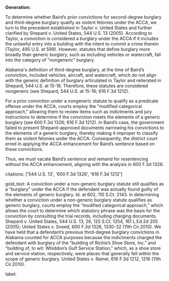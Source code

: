 **Generation:**

To determine whether Baird’s prior convictions for second-degree burglary and third-degree burglary qualify as violent felonies under the ACCA, we turn to the precedent established in Taylor v. United States and further clarified by Shepard v. United States, 544 U.S. 13 (2005). According to Taylor, a conviction is considered a burglary under the ACCA if it includes the unlawful entry into a building with the intent to commit a crime therein (Taylor, 495 U.S. at 599). However, statutes that define burglary more broadly than generic burglary, such as including vehicles or watercraft, fall into the category of "nongeneric" burglary.

Alabama's definition of third-degree burglary, at the time of Baird’s conviction, included vehicles, aircraft, and watercraft, which do not align with the generic definition of burglary articulated in Taylor and reiterated in Shepard, 544 U.S. at 15-16. Therefore, these statutes are considered nongeneric (see Shepard, 544 U.S. at 15-16; 616 F.3d 1212).

For a prior conviction under a nongeneric statute to qualify as a predicate offense under the ACCA, courts employ the "modified categorical approach," allowing them to review items such as indictments and jury instructions to determine if the conviction meets the elements of a generic burglary (see 600 F.3d 1326; 616 F.3d 1212). In Baird’s case, the government failed to present Shepard-approved documents narrowing his convictions to the elements of a generic burglary, thereby making it improper to classify them as violent felonies under the ACCA. Consequently, the district court erred in applying the ACCA enhancement for Baird’s sentence based on these convictions.

Thus, we must vacate Baird’s sentence and remand for resentencing without the ACCA enhancement, aligning with the analysis in 600 F.3d 1326.

citations: ['544 U.S. 13', '600 F.3d 1326', '616 F.3d 1212']

gold_text: A conviction under a non-generic burglary statute still qualifies as a “burglary” under the ACCA if the defendant was actually found guilty of the elements of generic burglary. Id. at 602, 110 S.Ct. 2143. In determining whether a conviction under a non-generic burglary statute qualifies as generic burglary, courts employ the “modified categorical approach,” which allows the court to determine which statutory phrase was the basis for the conviction by consulting the trial records, including charging documents. Shepard v. United States, 544 U.S. 13, 26, 125 S.Ct. 1254, 161 L.Ed.2d 205 (2005); United States v. Sneed, 600 F.3d 1326, 1330-32 (11th Cir.2010). We have held that a defendant’s previous third-degree burglary convictions in Alabama counted for ACCA purposes because the indictments charged the defendant with burglary of the “building of Richie’s Shoe Store, Inc.” and “building of, to wit: Whiddon’s Gulf Service Station,” which, as a shoe store and service station, respectively, were places that generally fell within the scope of generic burglary. United States v. Rainer, 616 F.3d 1212, 1216 (11th Cir.2010).

label: 